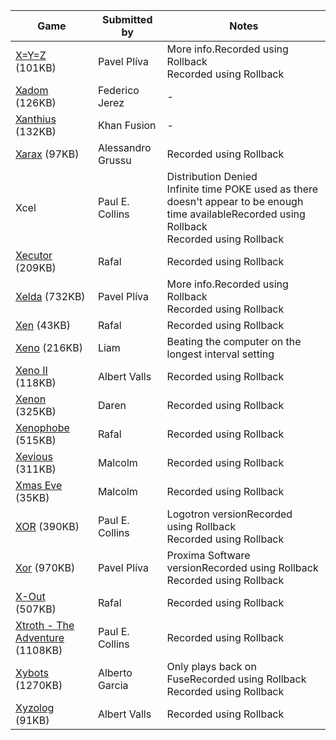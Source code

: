 | Game | Submitted by | Notes |
|------|-------------|--------|
| [X=Y=Z](xyz.rzx) (101KB) | Pavel Plíva | More info.Recorded using Rollback<br>Recorded using Rollback |
| [Xadom](xadom.rzx) (126KB) | Federico Jerez | - |
| [Xanthius](xanthius.zip) (132KB) | Khan Fusion | - |
| [Xarax](xarax.rzx) (97KB) | Alessandro Grussu | Recorded using Rollback |
| Xcel | Paul E. Collins | Distribution Denied<br>Infinite time POKE used as there doesn't appear to be enough time availableRecorded using Rollback<br>Recorded using Rollback |
| [Xecutor](xecutor.rzx) (209KB) | Rafal | Recorded using Rollback |
| [Xelda](xelda.rzx) (732KB) | Pavel Plíva | More info.Recorded using Rollback<br>Recorded using Rollback |
| [Xen](xen.rzx) (43KB) | Rafal | Recorded using Rollback |
| [Xeno](xeno.rzx) (216KB) | Liam | Beating the computer on the longest interval setting |
| [Xeno II](xeno2.zip) (118KB) | Albert Valls | Recorded using Rollback |
| [Xenon](xenon.zip) (325KB) | Daren | Recorded using Rollback |
| [Xenophobe](xenophobe.rzx) (515KB) | Rafal | Recorded using Rollback |
| [Xevious](xevious.rzx) (311KB) | Malcolm | Recorded using Rollback |
| [Xmas Eve](xmaseve.rzx) (35KB) | Malcolm | Recorded using Rollback |
| [XOR](xor.zip) (390KB) | Paul E. Collins | Logotron versionRecorded using Rollback<br>Recorded using Rollback |
| [Xor](xor_proxima.zip) (970KB) | Pavel Plíva | Proxima Software versionRecorded using Rollback<br>Recorded using Rollback |
| [X-Out](xout.rzx) (507KB) | Rafal | Recorded using Rollback |
| [Xtroth - The Adventure](xtroth.rzx) (1108KB) | Paul E. Collins | Recorded using Rollback |
| [Xybots](xybots.rzx) (1270KB) | Alberto Garcia | Only plays back on FuseRecorded using Rollback<br>Recorded using Rollback |
| [Xyzolog](xyzolog.rzx) (91KB) | Albert Valls | Recorded using Rollback |
